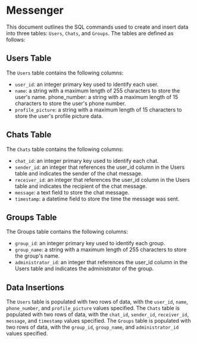 # Messenger
This document outlines the SQL commands used to create and insert data into three tables: `Users`, `Chats`, and `Groups`. The tables are defined as follows:

## Users Table
The `Users` table contains the following columns:
- `user_id`: an integer primary key used to identify each user.
- `name`: a string with a maximum length of 255 characters to store the user's name.
phone_number: a string with a maximum length of 15 characters to store the user's phone number.
 - `profile_picture`: a string with a maximum length of 15 characters to store the user's profile picture data.
 
 ## Chats Table
 The `Chats` table contains the following columns:
 - `chat_id`: an integer primary key used to identify each chat.
 - `sender_id`: an integer that references the user_id column in the Users table and indicates the sender of the chat message.
 - `receiver_id`: an integer that references the user_id column in the Users table and indicates the recipient of the chat message.
 - `message`: a text field to store the chat message.
 - `timestamp`: a datetime field to store the time the message was sent.
 
 ## Groups Table

The Groups table contains the following columns:

- `group_id`: an integer primary key used to identify each group.
- `group_name`: a string with a maximum length of 255 characters to store the group's name.
- `administrator_id`: an integer that references the user_id column in the Users table and indicates the administrator of the group.

## Data Insertions

The `Users` table is populated with two rows of data, with the `user_id`, `name`, `phone_number`, and `profile_picture` values specified.
The `Chats` table is populated with two rows of data, with the `chat_id`, `sender_id`, `receiver_id`, `message`, and `timestamp` values specified.
The `Groups` table is populated with two rows of data, with the `group_id`, `group_name`, and `administrator_id` values specified.
